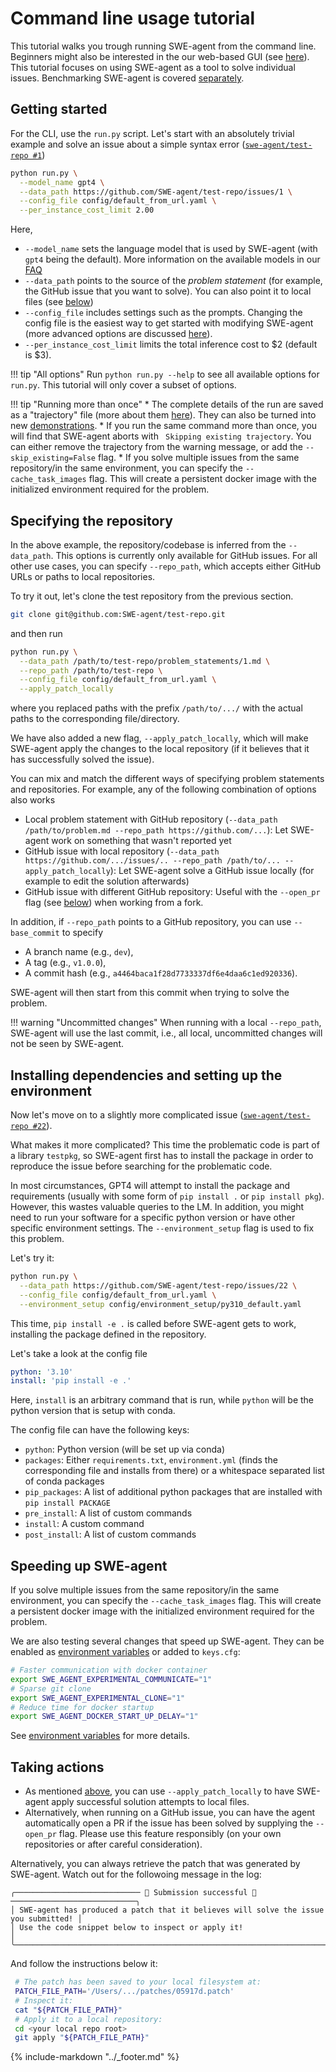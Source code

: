 # Command line usage tutorial

This tutorial walks you trough running SWE-agent from the command line.
Beginners might also be interested in the our web-based GUI (see [here](web_ui.md)).
This tutorial focuses on using SWE-agent as a tool to solve individual issues.
Benchmarking SWE-agent is covered [separately](benchmarking.md).

## Getting started

For the CLI, use the `run.py` script.
Let's start with an absolutely trivial example and solve an issue about a simple syntax error ([`swe-agent/test-repo #1`](https://github.com/SWE-agent/test-repo/issues/1))

```bash
python run.py \
  --model_name gpt4 \
  --data_path https://github.com/SWE-agent/test-repo/issues/1 \
  --config_file config/default_from_url.yaml \
  --per_instance_cost_limit 2.00
```

Here,

* `--model_name` sets the language model that is used by SWE-agent (with `gpt4` being the default). More information on the available models in our [FAQ](usage_faq.md)
* `--data_path` points to the source of the *problem statement* (for example, the GitHub issue that you want to solve). You can also point it to local files (see [below](#specifying-the-repository))
* `--config_file` includes settings such as the prompts. Changing the config file is the easiest way to get started with modifying SWE-agent (more advanced options are discussed [here](../config/config.md)).
* `--per_instance_cost_limit` limits the total inference cost to $2 (default is $3).

!!! tip "All options"
    Run `python run.py --help` to see all available options for `run.py`. This tutorial will only cover a subset of options.

!!! tip "Running more than once"
    * The complete details of the run are saved as a "trajectory" file (more about them [here](trajectories.md)). They can also be turned into new [demonstrations](../config/demonstrations.md).
    * If you run the same command more than once, you will find that SWE-agent aborts with ` Skipping existing trajectory`. You can either remove the trajectory from the warning message, or add the `--skip_existing=False` flag.
    * If you solve multiple issues from the same repository/in the same environment, you can specify the
      `--cache_task_images` flag. This will create a persistent docker image with the initialized environment
      required for the problem.


## Specifying the repository

In the above example, the repository/codebase is inferred from the `--data_path`.
This options is currently only available for GitHub issues.
For all other use cases, you can specify `--repo_path`, which accepts either GitHub
URLs or paths to local repositories.

To try it out, let's clone the test repository from the previous section.

```bash
git clone git@github.com:SWE-agent/test-repo.git
```

and then run

```bash hl_lines="2 3 5"
python run.py \
  --data_path /path/to/test-repo/problem_statements/1.md \
  --repo_path /path/to/test-repo \
  --config_file config/default_from_url.yaml \
  --apply_patch_locally
```

where you replaced paths with the prefix `/path/to/.../` with the actual paths to the corresponding file/directory.

We have also added a new flag, `--apply_patch_locally`, which will make SWE-agent apply the changes to the local repository (if it believes that it has successfully solved the issue).

You can mix and match the different ways of specifying problem statements and repositories. For example, any of the following combination of options also works

* Local problem statement with GitHub repository (`--data_path /path/to/problem.md --repo_path https://github.com/...`): Let SWE-agent work on something that wasn't reported yet
* GitHub issue with local repository (`--data_path https://github.com/.../issues/.. --repo_path /path/to/... --apply_patch_locally`): Let SWE-agent solve a GitHub issue locally (for example to edit the solution afterwards)
* GitHub issue with different GitHub repository: Useful with the `--open_pr` flag (see [below](#taking-actions)) when working from a fork.

In addition, if `--repo_path` points to a GitHub repository, you can use `--base_commit` to specify

* A branch name (e.g., `dev`),
* A tag (e.g., `v1.0.0`),
* A commit hash (e.g., `a4464baca1f28d7733337df6e4daa6c1ed920336`).

SWE-agent will then start from this commit when trying to solve the problem.

!!! warning "Uncommitted changes"
    When running with a local `--repo_path`, SWE-agent will use the last commit, i.e., all local, uncommitted changes will not be seen by SWE-agent.

## Installing dependencies and setting up the environment

Now let's move on to a slightly more complicated issue ([`swe-agent/test-repo #22`](https://github.com/SWE-agent/test-repo/issues/22)).

What makes it more complicated? This time the problematic code is part of a library `testpkg`, so SWE-agent first has to install the package in order to reproduce the issue before searching for the problematic code.

In most circumstances, GPT4 will attempt to install the package and requirements (usually with some form of `pip install .` or `pip install pkg`). However, this wastes valuable queries to the LM. In addition, you might need to run your software for a specific python version or have other specific environment settings. The `--environment_setup` flag is used to fix this problem.

Let's try it:

```bash hl_lines="4"
python run.py \
  --data_path https://github.com/SWE-agent/test-repo/issues/22 \
  --config_file config/default_from_url.yaml \
  --environment_setup config/environment_setup/py310_default.yaml
```

This time, `pip install -e .` is called before SWE-agent gets to work, installing the package defined in the repository.

Let's take a look at the config file

```yaml
python: '3.10'
install: 'pip install -e .'
```

Here, `install` is an arbitrary command that is run, while `python` will be the python version that is setup with conda.

The config file can have the following keys:

* `python`: Python version (will be set up via conda)
* `packages`: Either `requirements.txt`, `environment.yml` (finds the corresponding file and installs from there) or a whitespace separated list of conda packages
* `pip_packages`: A list of additional python packages that are installed with `pip install PACKAGE`
* `pre_install`: A list of custom commands
* `install`: A custom command
* `post_install`: A list of custom commands

## Speeding up SWE-agent

If you solve multiple issues from the same repository/in the same environment, you can specify the
`--cache_task_images` flag. This will create a persistent docker image with the initialized environment
required for the problem.

We are also testing several changes that speed up SWE-agent. They can be enabled as [environment variables](../config/env.md) or added to `keys.cfg`:

```bash
# Faster communication with docker container
export SWE_AGENT_EXPERIMENTAL_COMMUNICATE="1"
# Sparse git clone
export SWE_AGENT_EXPERIMENTAL_CLONE="1"
# Reduce time for docker startup
export SWE_AGENT_DOCKER_START_UP_DELAY="1"
```

See [environment variables](../config/env.md) for more details.

## Taking actions

* As mentioned [above](#specifying-the-repository), you can use `--apply_patch_locally` to have SWE-agent apply successful solution attempts to local files.
* Alternatively, when running on a GitHub issue, you can have the agent automatically open a PR if the issue has been solved by supplying the `--open_pr` flag.
  Please use this feature responsibly (on your own repositories or after careful consideration).

Alternatively, you can always retrieve the patch that was generated by SWE-agent.
Watch out for the followoing message in the log:


```
╭──────────────────────────── 🎉 Submission successful 🎉 ────────────────────────────╮
│ SWE-agent has produced a patch that it believes will solve the issue you submitted! │
│ Use the code snippet below to inspect or apply it!                                  │
╰─────────────────────────────────────────────────────────────────────────────────────╯
```

And follow the instructions below it:

```bash
 # The patch has been saved to your local filesystem at:
 PATCH_FILE_PATH='/Users/.../patches/05917d.patch'
 # Inspect it:
 cat "${PATCH_FILE_PATH}"
 # Apply it to a local repository:
 cd <your local repo root>
 git apply "${PATCH_FILE_PATH}"
```

{% include-markdown "../_footer.md" %}
